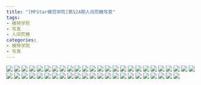 ```yaml
---
title: "[MFStar模范学院]第524期人间荒糖写真"
tags: 
- 模特学院
- 写真
- 人间荒糖
categories:
- 模特学院
- 写真
---
```


![](https://img.ilovese.xyz/1734712361023.webp)
![](https://img.ilovese.xyz/1734712363013.webp)
![](https://img.ilovese.xyz/1734712364347.webp)
![](https://img.ilovese.xyz/1734712365574.webp)
![](https://img.ilovese.xyz/1734712367346.webp)
![](https://img.ilovese.xyz/1734712368676.webp)
![](https://img.ilovese.xyz/1734712369997.webp)
![](https://img.ilovese.xyz/1734712371849.webp)
![](https://img.ilovese.xyz/1734712373079.webp)
![](https://img.ilovese.xyz/1734712374539.webp)
![](https://img.ilovese.xyz/1734712376221.webp)
![](https://img.ilovese.xyz/1734712377619.webp)
![](https://img.ilovese.xyz/1734712379320.webp)
![](https://img.ilovese.xyz/1734712380624.webp)
![](https://img.ilovese.xyz/1734712381865.webp)
![](https://img.ilovese.xyz/1734712383176.webp)
![](https://img.ilovese.xyz/1734712384622.webp)
![](https://img.ilovese.xyz/1734712385811.webp)
![](https://img.ilovese.xyz/1734712387495.webp)
![](https://img.ilovese.xyz/1734712388951.webp)
![](https://img.ilovese.xyz/1734712390624.webp)
![](https://img.ilovese.xyz/1734712392042.webp)
![](https://img.ilovese.xyz/1734712393441.webp)
![](https://img.ilovese.xyz/1734712394772.webp)
![](https://img.ilovese.xyz/1734712396166.webp)
![](https://img.ilovese.xyz/1734712397719.webp)
![](https://img.ilovese.xyz/1734712399524.webp)
![](https://img.ilovese.xyz/1734712401575.webp)
![](https://img.ilovese.xyz/1734712402836.webp)
![](https://img.ilovese.xyz/1734712404121.webp)
![](https://img.ilovese.xyz/1734712405335.webp)
![](https://img.ilovese.xyz/1734712406631.webp)
![](https://img.ilovese.xyz/1734712408106.webp)
![](https://img.ilovese.xyz/1734712409765.webp)
![](https://img.ilovese.xyz/1734712411182.webp)
![](https://img.ilovese.xyz/1734712412904.webp)
![](https://img.ilovese.xyz/1734712414359.webp)
![](https://img.ilovese.xyz/1734712415894.webp)
![](https://img.ilovese.xyz/1734712417772.webp)
![](https://img.ilovese.xyz/1734712419012.webp)
![](https://img.ilovese.xyz/1734712420791.webp)
![](https://img.ilovese.xyz/1734712422537.webp)
![](https://img.ilovese.xyz/1734712424410.webp)
![](https://img.ilovese.xyz/1734712426224.webp)
![](https://img.ilovese.xyz/1734712427528.webp)
![](https://img.ilovese.xyz/1734712429263.webp)
![](https://img.ilovese.xyz/1734712431234.webp)
![](https://img.ilovese.xyz/1734712432856.webp)
